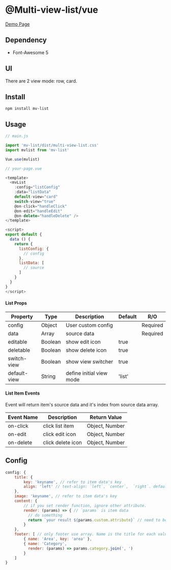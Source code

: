 # @Multi-view-list/vue
[Demo Page](https://td231565.github.io/npm-view-list/)

## Dependency
* Font-Awesome 5

## UI
There are 2 view mode: row, card.

## Install
```
npm install mv-list
```

## Usage
``` javascript
// main.js

import 'mv-list/dist/multi-view-list.css'
import mvlist from 'mv-list'

Vue.use(mvlist)
```
``` javascript
// your-page.vue

<template>
  <mvList
    :config="listConfig"
    :data="listData"
    default-view="card"
    switch-view="true"
    @on-click="handleClick"
    @on-edit="handleEdit"
    @on-delete="handleDelete" />
</template>

<script>
export default {
  data () {
    return {
      listConfig: {
        // config
      },
      listData: [
        // source
      ]
    }
  }
}
</script>
```

#### List Props

Property        | Type    | Description              | Default | R/O  
--------------- | ------- | ------------------------ | ------- | --------  
config          | Object  |       User custom config |         | Required  
data            | Array   |              source data |         | Required  
editable        | Boolean |           show edit icon |  true   |  
deletable       | Boolean |         show delete icon |  true   |  
switch-view     | Boolean |       show view switcher |  true   |  
default-view    | String  | define initial view mode |  'list' |  

#### List Item Events
Event will return item's source data and it's index from source data array.

Event Name      | Description              | Return Value  
--------------- | ------------------------ | -------------  
on-click        |          click list item | Object, Number   
on-edit         |          click edit icon | Object, Number   
on-delete       |        click delete icon | Object, Number   

## Config
``` javascript
config: {  
    title: {  
        key: 'keyname', // refer to item data's key  
        align: 'left' // text-align: `left`, `center`,  `right`. default: left  
    },   
    image: 'keyname', // refer to item data's key  
    content: {  
        // if you set render function, ignore other attribute.  
        render: (params) => { // `params` is item data
          // do something   
          return `your result ${params.custom.attribute}` // need to be string or es6 template string   
        }  
    },  
    footer: [ // only footer use array. Name is the title for each value.   
        { name: 'Area', key: 'area' },  
        { name: 'Category',  
          render: (params) => params.category.join(', ')  
        }  
    ]  
}  
```
